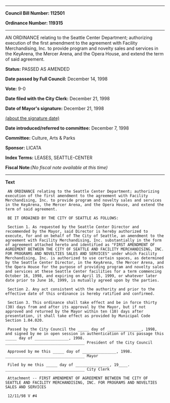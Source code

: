 

********

**Council Bill Number: 112501**
   
**Ordinance Number: 119315**
********

 AN ORDINANCE relating to the Seattle Center Department; authorizing execution of the first amendment to the agreement with Facility Merchandising, Inc. to provide program and novelty sales and services in the KeyArena, the Mercer Arena, and the Opera House, and extend the term of said agreement.

**Status:** PASSED AS AMENDED
   
**Date passed by Full Council:** December 14, 1998
   
**Vote:** 9-0
   
**Date filed with the City Clerk:** December 21, 1998
   
**Date of Mayor's signature:** December 21, 1998
   
[(about the signature date)](/~public/approvaldate.htm)
   
   
   
**Date introduced/referred to committee:** December 7, 1998
   
**Committee:** Culture, Arts & Parks
   
**Sponsor:** LICATA
   
   
**Index Terms:** LEASES, SEATTLE-CENTER

**Fiscal Note:**_(No fiscal note available at this time)_

********

**Text**
   
```
 AN ORDINANCE relating to the Seattle Center Department; authorizing execution of the first amendment to the agreement with Facility Merchandising, Inc. to provide program and novelty sales and services in the KeyArena, the Mercer Arena, and the Opera House, and extend the term of said agreement.

 BE IT ORDAINED BY THE CITY OF SEATTLE AS FOLLOWS:

 Section 1. As requested by the Seattle Center Director and recommended by the Mayor, said Director is hereby authorized to execute, for and on behalf of The City of Seattle, an amendment to the agreement with Facility Merchandising, Inc. substantially in the form of agreement attached hereto and identified as "FIRST AMENDMENT OF AGREEMENT BETWEEN THE CITY OF SEATTLE AND FACILITY MERCHANDISING, INC. FOR PROGRAMS AND NOVELTIES SALES AND SERVICES" under which Facility Merchandising, Inc. is authorized to use certain spaces, as determined by the Seattle Center Director, in the KeyArena, the Mercer Arena, and the Opera House for the purpose of providing program and novelty sales and services at these Seattle Center facilities for a term commencing October 16, 1998, and expiring on April 15, 1999, or whatever later date prior to June 16, 1999, is mutually agreed upon by the parties.

 Section 2. Any act consistent with the authority and prior to the effective date of this ordinance is hereby ratified and confirmed.

 Section 3. This ordinance shall take effect and be in force thirty (30) days from and after its approval by the Mayor, but if not approved and returned by the Mayor within ten (10) days after presentation, it shall take effect as provided by Municipal Code Section 1.04.020.

 Passed by the City Council the _____ day of _______________, 1998, and signed by me in open session in authentication of its passage this _____ day of _______________, 1998. ___________________________________ President of the City Council

 Approved by me this _____ day of _______________, 1998. ___________________________________ Mayor

 Filed by me this _____ day of _______________, 19____. ___________________________________ City Clerk

 Attachment -- FIRST AMENDMENT OF AGREEMENT BETWEEN THE CITY OF SEATTLE AND FACILITY MERCHANDISING, INC. FOR PROGRAMS AND NOVELTIES SALES AND SERVICES

 12/11/98 V #4

```
